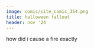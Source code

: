 ```yaml
---
image: comic/site_comic_354.png
title: halloween fallout
header: nov '24
---
```

how did i cause a fire exactly  
